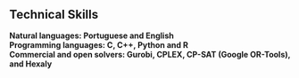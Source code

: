 <h2 style="margin-top:50px;">Technical Skills</h2>
<strong>Natural languages: Portuguese and English<br>
<strong>Programming languages:</strong> C, C++, Python and R<br>
<strong>Commercial and open solvers:</strong> Gurobi, CPLEX, CP-SAT (Google OR-Tools), and Hexaly